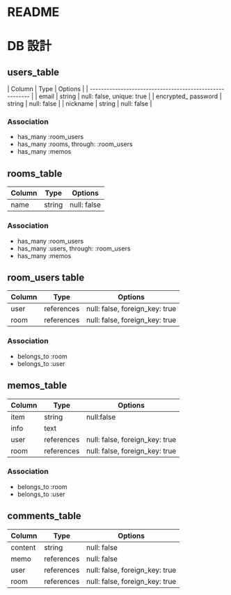 # README

# DB 設計

## users_table

| Column              | Type   | Options                   |
| -------------------------------------------------------- |
| email               | string | null: false, unique: true |
| encrypted_ password | string | null: false               |
| nickname            | string | null: false               |

### Association
- has_many :room_users
-  has_many :rooms, through: :room_users
- has_many :memos

## rooms_table

| Column | Type   | Options     |
| ------ | ------ | ----------- |
| name   | string | null: false |

### Association
- has_many :room_users
- has_many :users, through: :room_users
- has_many :memos

## room_users table

| Column | Type       | Options                        |
| ------ | ---------- | ------------------------------ |
| user   | references | null: false, foreign_key: true |
| room   | references | null: false, foreign_key: true |

### Association

- belongs_to :room
- belongs_to :user

## memos_table

| Column  | Type       | Options                        |
| ------- | ---------- | ------------------------------ |
| item    | string     | null:false                     |
| info    | text       |                                |
| user    | references | null: false, foreign_key: true |
| room    | references | null: false, foreign_key: true |

### Association

- belongs_to :room
- belongs_to :user

## comments_table

| Column  | Type       | Options                        |
| ------- | ---------- | ------------------------------ |
| content | string     | null: false                    |
| memo    | references | null: false                    |
| user    | references | null: false, foreign_key: true |
| room    | references | null: false, foreign_key: true |